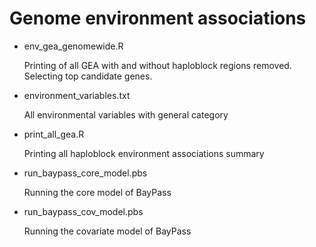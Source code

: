 # Genome environment associations

* env_gea_genomewide.R
   
   Printing of all GEA with and without haploblock regions removed. Selecting top candidate genes.
   
* environment_variables.txt

   All environmental variables with general category

* print_all_gea.R
    
    Printing all haploblock environment associations summary
    
* run_baypass_core_model.pbs

   Running the core model of BayPass

* run_baypass_cov_model.pbs

   Running the covariate model of BayPass
